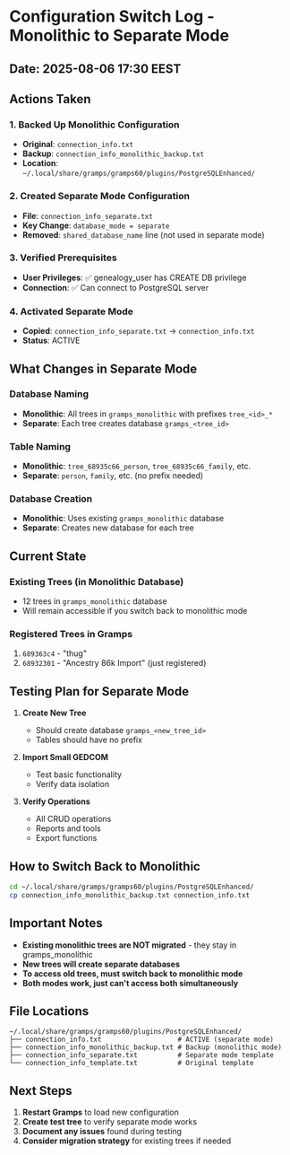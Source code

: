 # Configuration Switch Log - Monolithic to Separate Mode

## Date: 2025-08-06 17:30 EEST

## Actions Taken

### 1. Backed Up Monolithic Configuration
- **Original**: `connection_info.txt` 
- **Backup**: `connection_info_monolithic_backup.txt`
- **Location**: `~/.local/share/gramps/gramps60/plugins/PostgreSQLEnhanced/`

### 2. Created Separate Mode Configuration
- **File**: `connection_info_separate.txt`
- **Key Change**: `database_mode = separate`
- **Removed**: `shared_database_name` line (not used in separate mode)

### 3. Verified Prerequisites
- **User Privileges**: ✅ genealogy_user has CREATE DB privilege
- **Connection**: ✅ Can connect to PostgreSQL server

### 4. Activated Separate Mode
- **Copied**: `connection_info_separate.txt` → `connection_info.txt`
- **Status**: ACTIVE

## What Changes in Separate Mode

### Database Naming
- **Monolithic**: All trees in `gramps_monolithic` with prefixes `tree_<id>_*`
- **Separate**: Each tree creates database `gramps_<tree_id>`

### Table Naming
- **Monolithic**: `tree_68935c66_person`, `tree_68935c66_family`, etc.
- **Separate**: `person`, `family`, etc. (no prefix needed)

### Database Creation
- **Monolithic**: Uses existing `gramps_monolithic` database
- **Separate**: Creates new database for each tree

## Current State

### Existing Trees (in Monolithic Database)
- 12 trees in `gramps_monolithic` database
- Will remain accessible if you switch back to monolithic mode

### Registered Trees in Gramps
1. `689363c4` - "thug" 
2. `68932301` - "Ancestry 86k Import" (just registered)

## Testing Plan for Separate Mode

1. **Create New Tree**
   - Should create database `gramps_<new_tree_id>`
   - Tables should have no prefix

2. **Import Small GEDCOM**
   - Test basic functionality
   - Verify data isolation

3. **Verify Operations**
   - All CRUD operations
   - Reports and tools
   - Export functions

## How to Switch Back to Monolithic

```bash
cd ~/.local/share/gramps/gramps60/plugins/PostgreSQLEnhanced/
cp connection_info_monolithic_backup.txt connection_info.txt
```

## Important Notes

- **Existing monolithic trees are NOT migrated** - they stay in gramps_monolithic
- **New trees will create separate databases**
- **To access old trees, must switch back to monolithic mode**
- **Both modes work, just can't access both simultaneously**

## File Locations

```
~/.local/share/gramps/gramps60/plugins/PostgreSQLEnhanced/
├── connection_info.txt                   # ACTIVE (separate mode)
├── connection_info_monolithic_backup.txt # Backup (monolithic mode)
├── connection_info_separate.txt          # Separate mode template
└── connection_info_template.txt          # Original template
```

## Next Steps

1. **Restart Gramps** to load new configuration
2. **Create test tree** to verify separate mode works
3. **Document any issues** found during testing
4. **Consider migration strategy** for existing trees if needed